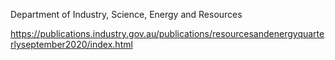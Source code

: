 Department of Industry, Science, Energy and Resources

https://publications.industry.gov.au/publications/resourcesandenergyquarterlyseptember2020/index.html

